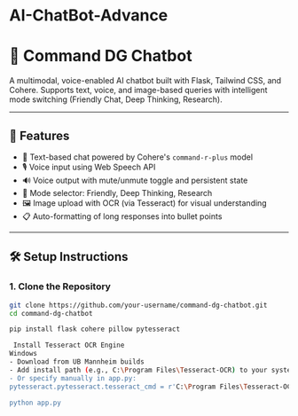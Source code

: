 # AI-ChatBot-Advance
# 🧠 Command DG Chatbot

A multimodal, voice-enabled AI chatbot built with Flask, Tailwind CSS, and Cohere. Supports text, voice, and image-based queries with intelligent mode switching (Friendly Chat, Deep Thinking, Research).

---

## 🚀 Features

- 💬 Text-based chat powered by Cohere's `command-r-plus` model
- 🎙️ Voice input using Web Speech API
- 🔊 Voice output with mute/unmute toggle and persistent state
- 🧠 Mode selector: Friendly, Deep Thinking, Research
- 🖼 Image upload with OCR (via Tesseract) for visual understanding
- 📋 Auto-formatting of long responses into bullet points

---

## 🛠 Setup Instructions

### 1. Clone the Repository

```bash
git clone https://github.com/your-username/command-dg-chatbot.git
cd command-dg-chatbot

pip install flask cohere pillow pytesseract

 Install Tesseract OCR Engine
Windows
- Download from UB Mannheim builds
- Add install path (e.g., C:\Program Files\Tesseract-OCR) to your system's PATH
- Or specify manually in app.py:
pytesseract.pytesseract.tesseract_cmd = r'C:\Program Files\Tesseract-OCR\tesseract.exe'

python app.py
